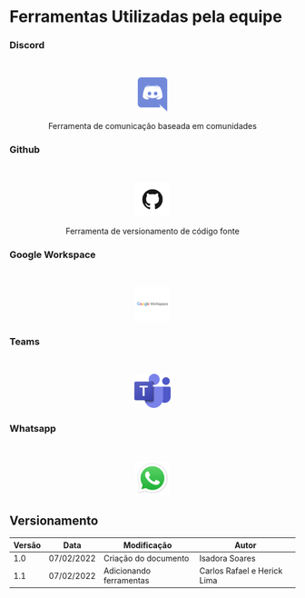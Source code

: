 # Ferramentas Utilizadas pela equipe

### Discord

<br/>
<p align="center">
<img src="../img/discord.png" height="60px" />
</p align="center">
<p  align="center">
Ferramenta de comunicação baseada em comunidades
</p>

### Github

<br/>
<p align="center">
<img src="../img/github.png" height="60px"/>
</p>
<p align="center">
Ferramenta de versionamento de código fonte
</p>

### Google Workspace

<br/>
<p align="center">
<img src="../img/google-workspace.jpg" height="60px"/>
</p>

### Teams

<br/>
<p align="center">
<img src="../img/teams.png" height="60px"/>
</p>

### Whatsapp

<br/>
<p align="center">
<img src="../img/whatsapp.png" height="60px" />
</p>

## Versionamento

| Versão | Data       | Modificação             | Autor                       |
| ------ | ---------- | ----------------------- | --------------------------- |
| 1.0    | 07/02/2022 | Criação do documento    | Isadora Soares              |
| 1.1    | 07/02/2022 | Adicionando ferramentas | Carlos Rafael e Herick Lima |
